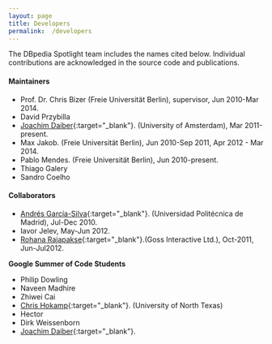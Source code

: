 ```yaml
---
layout: page
title: Developers
permalink:  /developers
---
```



The DBpedia Spotlight team includes the names cited below. Individual contributions are acknowledged in the source code and publications.

#### Maintainers
* Prof. Dr. Chris Bizer (Freie Universität Berlin),  supervisor, Jun 2010-Mar 2014.
* David Przybilla
* [Joachim Daiber](http://jodaiber.de/){:target="_blank"}. (University of Amsterdam), Mar 2011-present.
* Max Jakob. (Freie Universität Berlin), Jun 2010-Sep 2011, Apr 2012 - Mar 2014.
* Pablo Mendes. (Freie Universität Berlin), Jun 2010-present.
* Thiago Galery
* Sandro Coelho


#### Collaborators

* [Andrés García-Silva](http://grafias.dia.fi.upm.es/Sem4Tags/about.html){:target="_blank"}. (Universidad Politécnica de Madrid), Jul-Dec 2010.
* Iavor Jelev, May-Jun 2012.
* [Rohana Rajapakse](http://www.linkedin.com/pub/rohana-rajapakse/3/9a1/8){:target="_blank"}.(Goss Interactive Ltd.), Oct-2011, Jun-Jul2012.


**Google Summer of Code Students**

* Philip Dowling
* Naveen Madhire
* Zhiwei Cai
* [Chris Hokamp](http://dataflood.wordpress.com/){:target="_blank"}. (University of North Texas)
* Hector
* Dirk Weissenborn
* [Joachim Daiber](http://www.jodaiber.de){:target="_blank"}.
